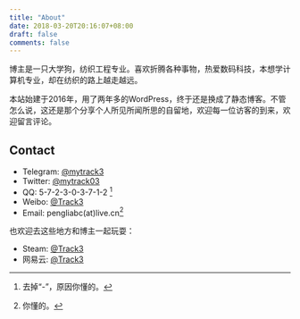 ```yaml
---
title: "About"
date: 2018-03-20T20:16:07+08:00
draft: false
comments: false
---
```


博主是一只大学狗，纺织工程专业。喜欢折腾各种事物，热爱数码科技，本想学计算机专业，却在纺织的路上越走越远。

本站始建于2016年，用了两年多的WordPress，终于还是换成了静态博客。不管怎么说，这还是那个分享个人所见所闻所思的自留地，欢迎每一位访客的到来，欢迎留言评论。

## Contact

* Telegram: [@mytrack3](http://t.me/mytrack3)
* Twitter: [@mytrack03](https://twitter.com/mytrack03)
* QQ: 5-7-2-3-0-3-7-1-2 [^1]
* Weibo: [@Track3](http://weibo.com/u/2350674815 )
* Email: pengliabc(at)live.cn[^2]

也欢迎去这些地方和博主一起玩耍：

* Steam: [@Track3](http://steamcommunity.com/profiles/76561198244211610)
* 网易云: [@Track3](http://music.163.com/#/user/home?id=34583669)

[^1]: 去掉“-”，原因你懂的。

[^2]: 你懂的。